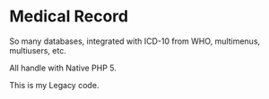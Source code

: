 # Medical Record

So many databases, integrated with ICD-10 from WHO, multimenus, multiusers, etc.

All handle with Native PHP 5.

This is my Legacy code.